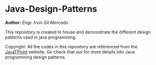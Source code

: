 # Java-Design-Patterns

**Author:** *Engr. Irvin Gil Mercado*

This repository is created to house and demonstrate the different design patterns used in java programming.

Copyright: All the codes in this repository are referenced from the [JavaTPoint](https://www.javatpoint.com/design-patterns-in-java) website. Go check that our for
more details into Java programming design patterns.
